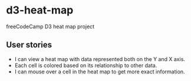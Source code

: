 # d3-heat-map
freeCodeCamp D3 heat map project

## User stories
- I can view a heat map with data represented both on the Y and X axis.
- Each cell is colored based on its relationship to other data.
- I can mouse over a cell in the heat map to get more exact information.
